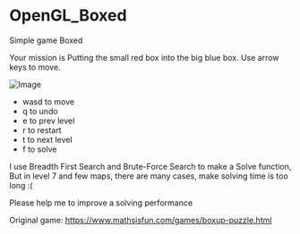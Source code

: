# OpenGL_Boxed

Simple game Boxed

Your mission is Putting the small red box into the big blue box. Use arrow keys to move.

![Image](https://i.imgur.com/UDCS5pS.png)

- wasd to move
- q to undo
- e to prev level
- r to restart
- t to next level
- f to solve

I use Breadth First Search and Brute-Force Search to make a Solve function, But in level 7 and few maps, there are many cases, make solving time is too long :(

Please help me to improve a solving performance

Original game: https://www.mathsisfun.com/games/boxup-puzzle.html